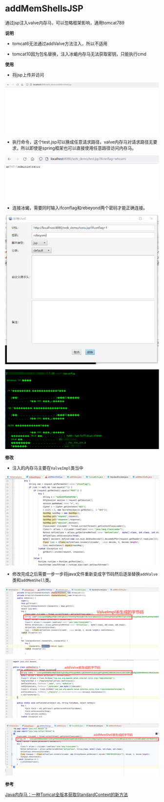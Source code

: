 # addMemShellsJSP
通过jsp注入valve内存马，可以忽略框架影响，通用tomcat789

**说明**

* tomcat6无法通过addValve方法注入，所以不适用

* tomcat10因为包名替换，注入冰蝎内存马无法获取密钥，只能执行cmd

**使用**

* 将jsp上传并访问

![image-20211029104308957](README.assets/image-20211029104308957.png)

* 执行命令，这个test.jsp可以换成任意请求路径，valve内存马对请求路径无要求，所以即使是spring框架也可以直接使用任意路径访问内存马。

![image-20211029104405204](README.assets/image-20211029104405204.png)

* 连接冰蝎，需要同时输入ifconflag和rebeyond两个密码才能正确连接。

![image-20211029105442670](README.assets/image-20211029105442670.png)

![image-20211029105615353](README.assets/image-20211029105615353.png)



**修改**

* 注入的内存马主要在`ValveImpl`类当中

![image-20211029105735136](README.assets/image-20211029105735136.png)

* 修改完成之后需要一步一步将java文件重新变成字节码然后逐渐替换`addValve`类和`addMemShell`类。

![image-20211029105940614](README.assets/image-20211029105940614.png)

![image-20211029110019698](README.assets/image-20211029110019698.png)

![image-20211029110111869](README.assets/image-20211029110111869.png)

**参考**

[Java内存马：一种Tomcat全版本获取StandardContext的新方法](https://xz.aliyun.com/t/9914)



